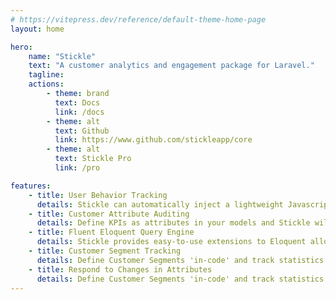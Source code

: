 ```yaml
---
# https://vitepress.dev/reference/default-theme-home-page
layout: home

hero:
    name: "Stickle"
    text: "A customer analytics and engagement package for Laravel."
    tagline:
    actions:
        - theme: brand
          text: Docs
          link: /docs
        - theme: alt
          text: Github
          link: https://www.github.com/stickleapp/core
        - theme: alt
          text: Stickle Pro
          link: /pro

features:
    - title: User Behavior Tracking
      details: Stickle can automatically inject a lightweight Javascript tracking code to record page views and custom-defined events.
    - title: Customer Attribute Auditing
      details: Define KPIs as attributes in your models and Stickle will tracked them over time, enabling powerful filters.
    - title: Fluent Eloquent Query Engine
      details: Stickle provides easy-to-use extensions to Eloquent allowing you to create complex filters.
    - title: Customer Segment Tracking
      details: Define Customer Segments 'in-code' and track statistics for each segment over time.
    - title: Respond to Changes in Attributes
      details: Define Customer Segments 'in-code' and track statistics for each segment over time.
---
```

